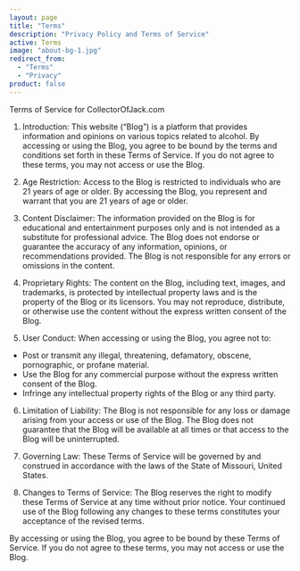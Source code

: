 ```yaml
---
layout: page
title: "Terms"
description: "Privacy Policy and Terms of Service"
active: Terms
image: "about-bg-1.jpg"
redirect_from: 
  - "Terms"
  - "Privacy"
product: false
---
```

Terms of Service for CollectorOfJack.com

1. Introduction: This website (“Blog”) is a platform that provides information and opinions on various topics related to alcohol. By accessing or using the Blog, you agree to be bound by the terms and conditions set forth in these Terms of Service. If you do not agree to these terms, you may not access or use the Blog.

2. Age Restriction: Access to the Blog is restricted to individuals who are 21 years of age or older. By accessing the Blog, you represent and warrant that you are 21 years of age or older.

3. Content Disclaimer: The information provided on the Blog is for educational and entertainment purposes only and is not intended as a substitute for professional advice. The Blog does not endorse or guarantee the accuracy of any information, opinions, or recommendations provided. The Blog is not responsible for any errors or omissions in the content.

4. Proprietary Rights: The content on the Blog, including text, images, and trademarks, is protected by intellectual property laws and is the property of the Blog or its licensors. You may not reproduce, distribute, or otherwise use the content without the express written consent of the Blog.

5. User Conduct: When accessing or using the Blog, you agree not to:  
 - Post or transmit any illegal, threatening, defamatory, obscene, pornographic, or profane material.  
 - Use the Blog for any commercial purpose without the express written consent of the Blog.  
 - Infringe any intellectual property rights of the Blog or any third party.  

6. Limitation of Liability: The Blog is not responsible for any loss or damage arising from your access or use of the Blog. The Blog does not guarantee that the Blog will be available at all times or that access to the Blog will be uninterrupted.

7. Governing Law: These Terms of Service will be governed by and construed in accordance with the laws of the State of Missouri, United States.

8. Changes to Terms of Service: The Blog reserves the right to modify these Terms of Service at any time without prior notice. Your continued use of the Blog following any changes to these terms constitutes your acceptance of the revised terms.

By accessing or using the Blog, you agree to be bound by these Terms of Service. If you do not agree to these terms, you may not access or use the Blog.